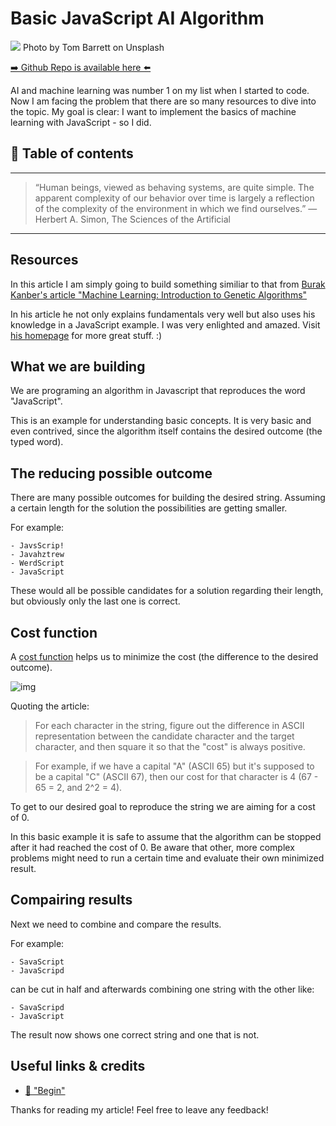 # Basic JavaScript AI Algorithm
[<img src="https://images.unsplash.com/photo-1500835176302-48dbd01f6437?dpr=2&auto=format&fit=crop&w=1080&h=784&q=80&cs=tinysrgb&crop=">](
https://unsplash.com/photos/7FNOH-qSxMI)
Photo by Tom Barrett on Unsplash


[➡️ Github Repo is available here ⬅️](https://github.com/DDCreationStudios/RESTAPIIntro)

AI and machine learning was number 1 on my list when I started to code. Now I am facing the problem that there are so many resources to dive into the topic. My goal is clear: I want to implement the basics of machine learning with JavaScript - so I did.


## 📄 Table of contents


---
>“Human beings, viewed as behaving systems, are quite simple. The apparent complexity of our behavior over time is largely a reflection of the complexity of the environment in which we find ourselves.” 
― Herbert A. Simon, The Sciences of the Artificial
---

## Resources

In this article I am simply going to build something similiar to that from [Burak Kanber's article "Machine Learning: Introduction to Genetic Algorithms"](http://burakkanber.com/blog/machine-learning-genetic-algorithms-part-1-javascript/)

In his article he not only explains fundamentals very well but also uses his knowledge in a JavaScript example. 
I was very enlighted and amazed. 
Visit [his homepage](https://www.burakkanber.com/) for more great stuff. :) 

## What we are building

We are programing an algorithm in Javascript that reproduces the word "JavaScript".

This is an example for understanding basic concepts. It is very basic and even contrived, since the algorithm itself contains the desired outcome (the typed word).

## The reducing possible outcome

There are many possible outcomes for building the desired string. Assuming a certain length for the solution the possibilities are getting smaller. 

For example:
```
- JavsScrip!
- Javahztrew
- WerdScript
- JavaScript
```

These would all be possible candidates for a solution regarding their length, but obviously only the last one is correct. 

## Cost function

A [cost function](https://en.wikipedia.org/wiki/Loss_function) helps us to minimize the cost (the difference to the desired outcome). 

![img](https://wikimedia.org/api/rest_v1/media/math/render/svg/cf4beff1dc104f16784ac54e594efbdaa72480b6)

Quoting the article: 
>For each character in the string, figure out the difference in ASCII representation between the candidate character and the target character, and then square it so that the "cost" is always positive.

>For example, if we have a capital "A" (ASCII 65) but it's supposed to be a capital "C" (ASCII 67), then our cost for that character is 4 (67 - 65 = 2, and 2^2 = 4).

To get to our desired goal to reproduce the string we are aiming for a cost of 0.

In this basic example it is safe to assume that the algorithm can be stopped after it had reached the cost of 0. Be aware that other, more complex problems might need to run a certain time and evaluate their own minimized result.

## Compairing results

Next we need to combine and compare the results.

For example:

```
- SavaScript
- JavaScripd
```

can be cut in half and afterwards combining one string with the other like:

```
- SavaScripd
- JavaScript
```

The result now shows one correct string and one that is not.


## Useful links & credits
- [📄 "Begin"](afgafgadgads)



Thanks for reading my article! Feel free to leave any feedback! 


<!-- Written by Daniel Deutsch (deudan1010@gmail.com) -->
